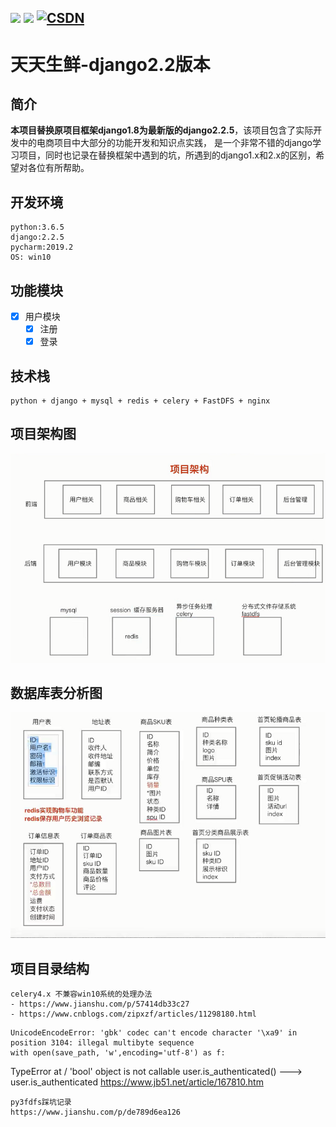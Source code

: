 [![](https://img.shields.io/badge/ICU-996-blueviolet.svg)](https://github.com/Pad0y)
[![](https://img.shields.io/badge/language-python-red.svg)](https://github.com/Pad0y)
[![CSDN](https://img.shields.io/badge/CSDN-Pad0y-yellow.svg)](https://blog.csdn.net/qq_34356800)
---
# 天天生鲜-django2.2版本

## 简介
**本项目替换原项目框架django1.8为最新版的django2.2.5**，该项目包含了实际开发中的电商项目中大部分的功能开发和知识点实践，
是一个非常不错的django学习项目，同时也记录在替换框架中遇到的坑，所遇到的django1.x和2.x的区别，希望对各位有所帮助。

## 开发环境  
```text
python:3.6.5
django:2.2.5
pycharm:2019.2
OS: win10
```
## 功能模块
- [x] 用户模块
    - [x] 注册
    - [x] 登录
 
## 技术栈
```text
python + django + mysql + redis + celery + FastDFS + nginx
```
## 项目架构图
![项目架构图](documents/mdImages/project_frame.png)

## 数据库表分析图
![数据库表分析图](documents/mdImages/db_design.png)


## 项目目录结构
```
celery4.x 不兼容win10系统的处理办法
- https://www.jianshu.com/p/57414db33c27 
- https://www.cnblogs.com/zipxzf/articles/11298180.html
```
```text
UnicodeEncodeError: 'gbk' codec can't encode character '\xa9' in position 3104: illegal multibyte sequence
with open(save_path, 'w',encoding='utf-8') as f:
```
TypeError at / 'bool' object is not callable
user.is_authenticated() ---> user.is_authenticated
https://www.jb51.net/article/167810.htm
```text
py3fdfs踩坑记录
https://www.jianshu.com/p/de789d6ea126
```

